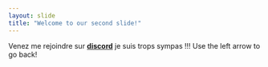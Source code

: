 ```yaml
---
layout: slide
title: "Welcome to our second slide!"
---
```

Venez me rejoindre sur [__discord__](https://dicord.gg/Ek2xbpcBK5/) je suis trops sympas !!!
Use the left arrow to go back!
